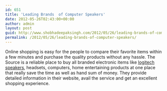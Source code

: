 ```yaml
---
id: 651
title: 'Leading Brands  of Computer Speakers'
date: 2012-05-26T02:43:00+00:00
author: admin
layout: post
guid: http://www.shobhadeepaksingh.com/2012/05/26/leading-brands-of-computer-speakers/
permalink: /2012/05/26/leading-brands-of-computer-speakers/
---
```

Online shopping is easy for the people to compare their favorite items within a few minutes and purchase the quality products without any hassle. The Source is a reliable place to buy all branded electronic items like [logitech speakers](http://www.thesource.ca/estore/product.aspx?language=en-CA&catalog=Online&category=ComputerSpeakers&product=2618814), headsets, computers, home entertaining products at one place that really save the time as well as hand sum of money. They provide detailed information in their website, avail the service and get an excellent shopping experience.